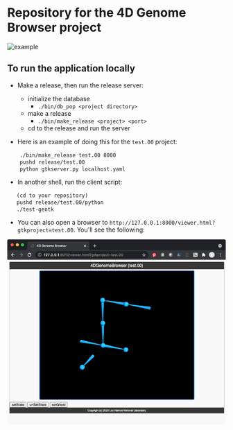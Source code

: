 # Repository for the 4D Genome Browser project
![example](https://github.com/lanl/4DGB/actions/workflows/python-app.yml/badge.svg)

## To run the application locally

- Make a release, then run the release server:
    - initialize the database
        - `./bin/db_pop <project directory>`
    - make a release
        - `./bin/make_release <project> <port>`
    - cd to the release and run the server

- Here is an example of doing this for the `test.00` project:
```
    ./bin/make_release test.00 8000
    pushd release/test.00
    python gtkserver.py localhost.yaml
```

- In another shell, run the client script:
```
   (cd to your repository)
   pushd release/test.00/python
   ./test-gentk
```

- You can also open a browser to `http://127.0.0.1:8000/viewer.html?gtkproject=test.00`. You'll see the following:

<div align="center">
<img src="img/test.00.png"></img>
</div>

  

